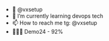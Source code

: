- 👋 @vxsetup
- 🌱 I’m currently learning devops tech
- 📫 How to reach me tg: @vxsetup
- 👨🏻‍💻 Demo24 - 92%



